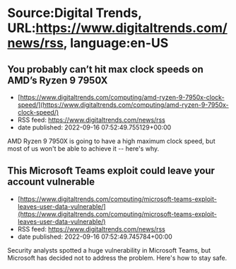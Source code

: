 # Source:Digital Trends, URL:https://www.digitaltrends.com/news/rss, language:en-US

## You probably can’t hit max clock speeds on AMD’s Ryzen 9 7950X
 - [https://www.digitaltrends.com/computing/amd-ryzen-9-7950x-clock-speed/](https://www.digitaltrends.com/computing/amd-ryzen-9-7950x-clock-speed/)
 - RSS feed: https://www.digitaltrends.com/news/rss
 - date published: 2022-09-16 07:52:49.755129+00:00

AMD Ryzen 9 7950X is going to have a high maximum clock speed, but most of us won't be able to achieve it -- here's why.

## This Microsoft Teams exploit could leave your account vulnerable
 - [https://www.digitaltrends.com/computing/microsoft-teams-exploit-leaves-user-data-vulnerable/](https://www.digitaltrends.com/computing/microsoft-teams-exploit-leaves-user-data-vulnerable/)
 - RSS feed: https://www.digitaltrends.com/news/rss
 - date published: 2022-09-16 07:52:49.745784+00:00

Security analysts spotted a huge vulnerability in Microsoft Teams, but Microsoft has decided not to address the problem. Here's how to stay safe.

